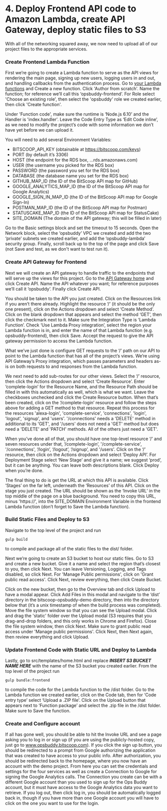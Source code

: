 # 4. Deploy Frontend API code to Amazon Lambda, create API Gateway, deploy static files to S3
With all of the networking squared away, we now need to upload all of our project files to the appropriate services.

### Create Frontend Lambda Function
First we’re going to create a Lambda function to serve as the API views for rendering the main page, signing up new users, logging users in and out, and handling callbacks from the authentication process.
Go to [your Lambda functions](https://console.aws.amazon.com/lambda/home#/functions?display=list) and Create a new function.
Click 'Author from scratch'.
Name the function; for reference we’ll call this ‘opsbuddy-frontend’.
For Role select 'Choose an existing role', then select the 'opsbuddy' role we created earlier, then click 'Create function'.

Under 'Function code', make sure the runtime is ‘Node.js 6.10’ and the Handler is 'index.handler'.
Leave the Code Entry Type as ‘Edit Code inline’, as we need to modify the project’s code with some information we don’t have yet before we can upload it.

You will need to add several Environment Variables:

* BITSCOOP_API_KEY (obtainable at https://bitscoop.com/keys)
* PORT (by default it’s 3306)
* HOST (the endpoint for the RDS box, <Box name>.<ID>.<Region>.rds.amazonaws.com)
* USER (the username you picked for the RDS box)
* PASSWORD (the password you set for the RDS box)
* DATABASE (the database name you set for the RDS box)
* GITHUB_MAP_ID (the ID of the BitScoop API map for GitHub)
* GOOGLE_ANALYTICS_MAP_ID (the ID of the BitScoop API map for Google Analytics)
* GOOGLE_SIGN_IN_MAP_ID (the ID of the BitScoop API map for Google Sign-In)
* POSTMAN_MAP_ID (the ID of the BitScoop API map for Postman)
* STATUSCAKE_MAP_ID (the ID of the BitScoop API map for StatusCake)
* SITE_DOMAIN (The domain of the API gateway; this will be filled in later)

Go to the Basic settings block and set the timeout to 15 seconds.
Open the Network block, select the ‘opsbuddy’ VPC we created and add the two ‘private’ subnets we created earlier, and add the ‘opsbuddy-lambda’ security group.
Finally, scroll back up to the top of the page and click Save (not Save and test, as we don't want to test run it).

### Create API Gateway for Frontend
Next we will create an API gateway to handle traffic to the endpoints that will serve up the views for this project.
Go to the [API Gateway home](https://console.aws.amazon.com/apigateway/home#/apis) and click Create API.
Name the API whatever you want; for reference purposes we’ll call it ‘opsbuddy’.
Finally click Create API.

You should be taken to the API you just created.
Click on the Resources link if you aren’t there already.
Highlight the resource ‘/’ (it should be the only one present), click on the Actions dropdown and select ‘Create Method’.
Click on the blank dropdown that appears and select the method ‘GET’, then click the checkmark next to it.
Make sure the Integration Type is ‘Lambda Function’.
Check ‘Use Lambda Proxy integration’, select the region your Lambda function is in, and enter the name of that Lambda function (e.g. opsbuddy-frontend), then click Save.
Accept the request to give the API gateway permission to access the Lambda function.

What we’ve just done is configure GET requests to the ‘/’ path on our API to point to the Lambda function that has all of the project’s views.
We’re using API Gateway’s Proxy integration, which passes parameters and headers as-is on both requests to and responses from the Lambda function.

We next need to add sub-routes for our other views.
Select the ‘/’ resource, then click the Actions dropdown and select ‘Create Resource’.
Enter ‘complete-login’ for the Resource Name, and the Resource Path should be filled in with this automatically as well, which is what we want.
Leave the checkboxes unchecked and click the Create Resource button.
When that’s been created, click on the ‘/complete-login’ resource and follow the steps above for adding a GET method to that resource.
Repeat this process for the resources 'alexa-login', 'complete-service', 'connections', 'login', 'logout', 'signup', and 'users'.
'/connections' needs a 'DELETE' method in additional to its 'GET', and '/users' does not need a 'GET' method but does need a 'DELETE' and 'PATCH' methods.
All of the others just need a 'GET'.

When you’ve done all of that, you should have one top-level resource ‘/’ and seven resources under that, ‘/complete-login’, '/complete-service', '/connections', ‘/login’, ‘/logout’, ‘/signup’, and '/users'.
Click on the ‘/’ resource, then click on the Actions dropdown and select ‘Deploy API’.
For Deployment Stage select ‘New Stage’ and give it a name; we suggest ‘prod’, but it can be anything.
You can leave both descriptions blank.
Click Deploy when you’re done.

The final thing to do is get the URL at which this API is available.
Click ‘Stages’ on the far left, underneath the ‘Resources’ of this API.
Click on the stage you just created.
The URL should be shown as the ‘Invoke URL’ in the top middle of the page on a blue background.
You need to copy this URL, minus 'https://', into the SITE_DOMAIN Environment Variable in the frontend Lambda function (don’t forget to Save the Lambda function).

### Build Static Files and Deploy to S3
Navigate to the top level of the project and run

```
gulp build
```

to compile and package all of the static files to the dist/ folder.

Next we’re going to create an S3 bucket to host our static files.
Go to S3 and create a new bucket.
Give it a name and select the region that’s closest to you, then click Next.
You can leave Versioning, Logging, and Tags disabled, so click Next.
For 'Manage Public permissions', click on 'Grant public read access'.
Click Next, review everything, then click Create Bucket.

Click on the new bucket, then go to the Overview tab and click Upload to have a modal appear.
Click Add Files in this modal and navigate to the ‘dist’ directory in the bitscoop-opsbuddy-demo directory, then into the directory below that (it’s a unix timestamp of when the build process was completed).
Move the file system window so that you can see the Upload modal.
Click and drag the 'static' folder over the Upload modal (S3 requires that you drag-and-drop folders, and this only works in Chrome and Firefox).
Close the file system window, then click Next.
Make sure to grant public read access under 'Manage public permissions'.
Click Next, then Next again, then review everything and click Upload.

### Update Frontend Code with Static URL and Deploy to Lambda
Lastly, go to src/templates/home.html and replace ***INSERT S3 BUCKET NAME HERE*** with the name of the S3 bucket you created earlier.
From the top level of the project run

```
gulp bundle:frontend
```

to compile the code for the Lambda function to the /dist folder.
Go to the Lambda function we created earlier, click on the Code tab, then for ‘Code entry type’ select ‘Upload a .ZIP file’.
Click on the Upload button that appears next to ‘Function package’ and select the .zip file in the /dist folder.
Make sure to Save the function.

### Create and Configure account
If all has gone well, you should be able to hit the Invoke URL and see a page asking you to log in or sign up (if you are using the publicly-hosted copy, just go to www.opsbuddy.bitscoop.com).
If you click the sign up button, you should be redirected to a prompt from Google authorizing the application that was created to have access to your public info.
After authorization, you should be redirected back to the homepage, where you now have an account with the demo project.
From here you can set the credentials and settings for the four services as well as create a Connection to Google for signing the Google Analytics calls.
The Connection you create can be with a different Google account than you used to sign up for the Ops Buddy account, but it must have access to the Google Analytics data you want to retrieve.
If you log out, then click log in, you should be automatically logged back in, though if you have more than one Google account you will have to click on the one you want to use for the login.
